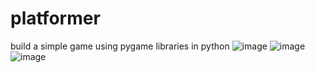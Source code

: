 # platformer
build a simple game using pygame libraries in python
![image](https://user-images.githubusercontent.com/91674639/230971436-2eb4af68-d8e1-47b6-bc03-4ceecffc5cec.png)
![image](https://user-images.githubusercontent.com/91674639/230971709-f2c7bb51-1672-45a4-93bd-35998f1fbb3a.png)
![image](https://user-images.githubusercontent.com/91674639/230972197-5e015a67-0188-4798-8ec2-ec61fab76e23.png)



